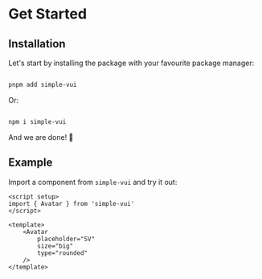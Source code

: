 # Get Started

## Installation

Let's start by installing the package with your favourite package manager:

```sh

pnpm add simple-vui

```

Or:

```sh

npm i simple-vui

```

And we are done! 👏

## Example

Import a component from `simple-vui` and try it out:

```js-vue
<script setup>
import { Avatar } from 'simple-vui'
</script>

<template>
    <Avatar
        placeholder="SV"
        size="big"
        type="rounded"
    />
</template>
```
